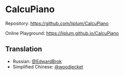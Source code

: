 # CalcuPiano

Repository: https://github.com/liplum/CalcuPiano

Online Playground: https://liplum.github.io/CalcuPiano

## Translation

- Russian: [@EdwardBrok](https://github.com/EdwardBrok)
- Simplified Chinese: [@woodjecket](https://github.com/woodjecket)
